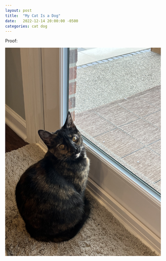 ```yaml
---
layout: post
title:  "My Cat Is a Dog"
date:   2022-12-14 20:00:00 -0500
categories: cat dog
---
```

Proof:

![dog that is not a dog](/assets/dog.png)
